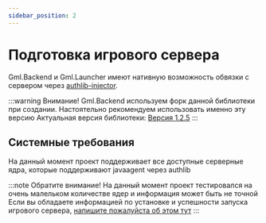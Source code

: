 ```yaml
---
sidebar_position: 2
---
```


# Подготовка игрового сервера


Gml.Backend и Gml.Launcher имеют нативную возможность обвязки с сервером через [authlib-injector](https://github.com/Gml-Launcher/Gml.Authlib.Injector).

:::warning
Внимание! Gml.Backend используем форк данной библиотеки при создании. Настоятельно рекомендуем использовать именно эту версию
Актуальная версия библиотеки: [Версия 1.2.5](https://github.com/Gml-Launcher/Gml.Authlib.Injector/releases/tag/authlib-injector-1.2.5-alpha-1)
:::

## Системные требования

На данный момент проект поддерживает все доступные серверные ядра, которые поддерживают javaagent через authlib

:::note
Обратите внимание! На данный момент проект тестировался на очень малельком количестве ядер и информация может быть не точной
Если вы обладаете информацией по установке и успешности запуска игрового сервера, [напишите пожалуйста об этом тут](https://github.com/Gml-Launcher/Gml.Backend/discussions/80)
:::